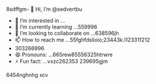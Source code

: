 8sdffgm- 👋 Hi, I’m @sedvertbu
- 👀 I’m interested in ...
- 🌱 I’m currently learning ...559996
- 💞️ I’m looking to collaborate on ...638596jh
- 📫 How to reach me ...55fghfdslioio;23443k.l123311212
- 303266996
- 😄 Pronouns: ...665rew85556325htrwre
- ⚡ Fun fact: ...vxzc262353
239695gjm
<!---dfdsf87fsопо
sedvertbu/sedvertbu is a ✨ special ✨ repository because its `README.md` (t25his file55dd) acxxppears on your GitHub profile.
You can click the Preview link to take a look at your changes.5581
--->
6454nghnhg
xcv
